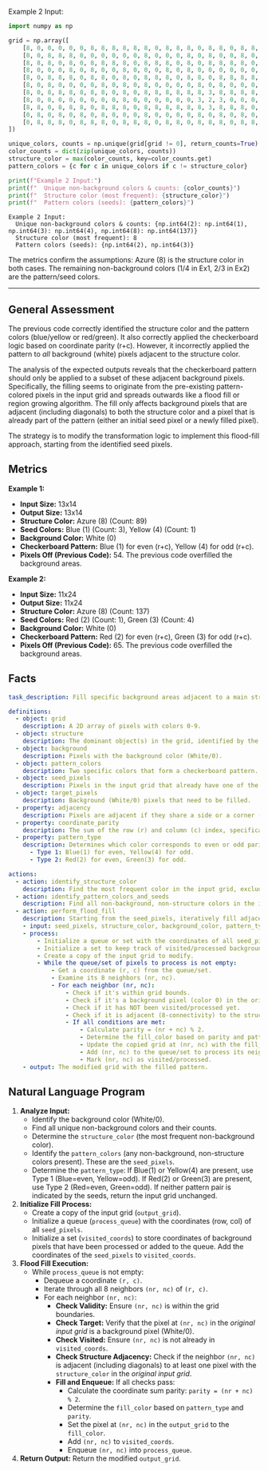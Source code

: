 Example 2 Input:

``` python
import numpy as np

grid = np.array([
    [8, 0, 0, 0, 0, 0, 8, 8, 8, 8, 8, 8, 0, 8, 8, 8, 0, 8, 8, 0, 8, 8, 8, 0],
    [0, 0, 8, 8, 8, 0, 0, 0, 0, 0, 0, 8, 0, 0, 0, 8, 0, 8, 0, 0, 8, 0, 8, 0],
    [8, 8, 8, 0, 8, 0, 8, 8, 8, 8, 0, 8, 8, 8, 0, 8, 0, 8, 8, 8, 8, 0, 8, 0],
    [8, 0, 0, 0, 8, 0, 8, 0, 0, 8, 0, 0, 0, 8, 0, 8, 0, 0, 0, 0, 0, 0, 8, 0],
    [8, 0, 8, 8, 8, 0, 8, 8, 0, 8, 0, 8, 8, 8, 0, 8, 8, 0, 8, 8, 8, 8, 8, 0],
    [8, 0, 8, 0, 0, 0, 0, 8, 0, 8, 0, 8, 0, 0, 0, 0, 8, 0, 8, 0, 0, 0, 0, 0],
    [8, 0, 8, 8, 8, 8, 8, 8, 0, 8, 0, 8, 8, 8, 8, 8, 8, 3, 8, 8, 8, 8, 8, 0],
    [8, 0, 0, 0, 0, 0, 0, 0, 0, 8, 0, 0, 0, 0, 0, 0, 3, 2, 3, 0, 0, 0, 8, 0],
    [8, 8, 0, 8, 8, 8, 0, 8, 8, 8, 0, 8, 8, 8, 8, 8, 8, 3, 8, 8, 8, 0, 8, 0],
    [0, 8, 0, 8, 0, 8, 0, 8, 0, 0, 0, 8, 0, 0, 0, 0, 8, 0, 8, 0, 8, 0, 8, 0],
    [0, 8, 8, 8, 0, 8, 8, 8, 0, 8, 8, 8, 0, 8, 8, 0, 8, 8, 8, 0, 8, 8, 8, 0]
])

unique_colors, counts = np.unique(grid[grid != 0], return_counts=True)
color_counts = dict(zip(unique_colors, counts))
structure_color = max(color_counts, key=color_counts.get)
pattern_colors = {c for c in unique_colors if c != structure_color}

print(f"Example 2 Input:")
print(f"  Unique non-background colors & counts: {color_counts}")
print(f"  Structure color (most frequent): {structure_color}")
print(f"  Pattern colors (seeds): {pattern_colors}")
```
```
Example 2 Input:
  Unique non-background colors & counts: {np.int64(2): np.int64(1), np.int64(3): np.int64(4), np.int64(8): np.int64(137)}
  Structure color (most frequent): 8
  Pattern colors (seeds): {np.int64(2), np.int64(3)}

```
The metrics confirm the assumptions: Azure (8) is the structure color in both cases. The remaining non-background colors (1/4 in Ex1, 2/3 in Ex2) are the pattern/seed colors.

---

## General Assessment

The previous code correctly identified the structure color and the pattern colors (blue/yellow or red/green). It also correctly applied the checkerboard logic based on coordinate parity (r+c). However, it incorrectly applied the pattern to *all* background (white) pixels adjacent to the structure color.

The analysis of the expected outputs reveals that the checkerboard pattern should only be applied to a subset of these adjacent background pixels. Specifically, the filling seems to originate from the pre-existing pattern-colored pixels in the input grid and spreads outwards like a flood fill or region growing algorithm. The fill only affects background pixels that are adjacent (including diagonals) to both the structure color and a pixel that is already part of the pattern (either an initial seed pixel or a newly filled pixel).

The strategy is to modify the transformation logic to implement this flood-fill approach, starting from the identified seed pixels.

## Metrics

**Example 1:**

*   **Input Size:** 13x14
*   **Output Size:** 13x14
*   **Structure Color:** Azure (8) (Count: 89)
*   **Seed Colors:** Blue (1) (Count: 3), Yellow (4) (Count: 1)
*   **Background Color:** White (0)
*   **Checkerboard Pattern:** Blue (1) for even (r+c), Yellow (4) for odd (r+c).
*   **Pixels Off (Previous Code):** 54. The previous code overfilled the background areas.

**Example 2:**

*   **Input Size:** 11x24
*   **Output Size:** 11x24
*   **Structure Color:** Azure (8) (Count: 137)
*   **Seed Colors:** Red (2) (Count: 1), Green (3) (Count: 4)
*   **Background Color:** White (0)
*   **Checkerboard Pattern:** Red (2) for even (r+c), Green (3) for odd (r+c).
*   **Pixels Off (Previous Code):** 65. The previous code overfilled the background areas.

## Facts


```yaml
task_description: Fill specific background areas adjacent to a main structure with a checkerboard pattern, starting from existing 'seed' pixels of the pattern colors.

definitions:
  - object: grid
    description: A 2D array of pixels with colors 0-9.
  - object: structure
    description: The dominant object(s) in the grid, identified by the most frequent non-background color (Azure/8 in examples).
  - object: background
    description: Pixels with the background color (White/0).
  - object: pattern_colors
    description: Two specific colors that form a checkerboard pattern. Determined by the non-structure, non-background colors present in the input. Either Blue(1)/Yellow(4) or Red(2)/Green(3).
  - object: seed_pixels
    description: Pixels in the input grid that already have one of the pattern_colors. These act as starting points for the fill.
  - object: target_pixels
    description: Background (White/0) pixels that need to be filled.
  - property: adjacency
    description: Pixels are adjacent if they share a side or a corner (8-connectivity).
  - property: coordinate_parity
    description: The sum of the row (r) and column (c) index, specifically whether it's even or odd ((r+c) % 2).
  - property: pattern_type
    description: Determines which color corresponds to even or odd parity.
      - Type 1: Blue(1) for even, Yellow(4) for odd.
      - Type 2: Red(2) for even, Green(3) for odd.

actions:
  - action: identify_structure_color
    description: Find the most frequent color in the input grid, excluding the background color (White/0).
  - action: identify_pattern_colors_and_seeds
    description: Find all non-background, non-structure colors in the input grid. These define the pattern colors and their initial locations (seed_pixels). Determine the pattern_type (1/4 or 2/3) based on which colors are present.
  - action: perform_flood_fill
    description: Starting from the seed_pixels, iteratively fill adjacent background (White/0) pixels that are *also* adjacent to the structure_color.
    - input: seed_pixels, structure_color, background_color, pattern_type, input_grid
    - process:
        - Initialize a queue or set with the coordinates of all seed_pixels.
        - Initialize a set to keep track of visited/processed background coordinates to avoid infinite loops. Add seed coordinates to visited.
        - Create a copy of the input grid to modify.
        - While the queue/set of pixels to process is not empty:
            - Get a coordinate (r, c) from the queue/set.
            - Examine its 8 neighbors (nr, nc).
            - For each neighbor (nr, nc):
                - Check if it's within grid bounds.
                - Check if it's a background pixel (color 0) in the original input grid.
                - Check if it has NOT been visited/processed yet.
                - Check if it is adjacent (8-connectivity) to the structure_color in the original input grid.
                - If all conditions are met:
                    - Calculate parity = (nr + nc) % 2.
                    - Determine the fill_color based on parity and pattern_type.
                    - Update the copied grid at (nr, nc) with the fill_color.
                    - Add (nr, nc) to the queue/set to process its neighbors later.
                    - Mark (nr, nc) as visited/processed.
    - output: The modified grid with the filled pattern.
```


## Natural Language Program

1.  **Analyze Input:**
    *   Identify the background color (White/0).
    *   Find all unique non-background colors and their counts.
    *   Determine the `structure_color` (the most frequent non-background color).
    *   Identify the `pattern_colors` (any non-background, non-structure colors present). These are the `seed_pixels`.
    *   Determine the `pattern_type`: If Blue(1) or Yellow(4) are present, use Type 1 (Blue=even, Yellow=odd). If Red(2) or Green(3) are present, use Type 2 (Red=even, Green=odd). If neither pattern pair is indicated by the seeds, return the input grid unchanged.
2.  **Initialize Fill Process:**
    *   Create a copy of the input grid (`output_grid`).
    *   Initialize a queue (`process_queue`) with the coordinates (row, col) of all `seed_pixels`.
    *   Initialize a set (`visited_coords`) to store coordinates of background pixels that have been processed or added to the queue. Add the coordinates of the `seed_pixels` to `visited_coords`.
3.  **Flood Fill Execution:**
    *   While `process_queue` is not empty:
        *   Dequeue a coordinate `(r, c)`.
        *   Iterate through all 8 neighbors `(nr, nc)` of `(r, c)`.
        *   For each neighbor `(nr, nc)`:
            *   **Check Validity:** Ensure `(nr, nc)` is within the grid boundaries.
            *   **Check Target:** Verify that the pixel at `(nr, nc)` in the *original input grid* is a background pixel (White/0).
            *   **Check Visited:** Ensure `(nr, nc)` is not already in `visited_coords`.
            *   **Check Structure Adjacency:** Check if the neighbor `(nr, nc)` is adjacent (including diagonals) to at least one pixel with the `structure_color` in the *original input grid*.
            *   **Fill and Enqueue:** If all checks pass:
                *   Calculate the coordinate sum parity: `parity = (nr + nc) % 2`.
                *   Determine the `fill_color` based on `pattern_type` and `parity`.
                *   Set the pixel at `(nr, nc)` in the `output_grid` to the `fill_color`.
                *   Add `(nr, nc)` to `visited_coords`.
                *   Enqueue `(nr, nc)` into `process_queue`.
4.  **Return Output:** Return the modified `output_grid`.